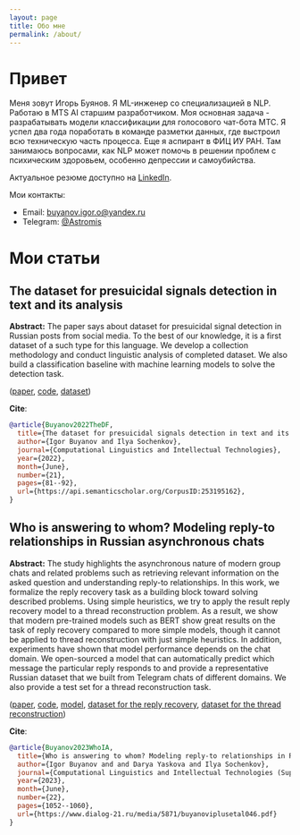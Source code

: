 ```yaml
---
layout: page
title: Обо мне
permalink: /about/
---
```


# Привет

Меня зовут Игорь Буянов. Я ML-инженер со специализацией в NLP. Работаю в MTS AI старшим разработчиком. Моя основная задача - разрабатывать модели классификации для голосового чат-бота МТС. Я успел два года поработать в команде разметки данных, где выстроил всю техническую часть процесса. Еще я аспирант в ФИЦ ИУ РАН. Там занимаюсь вопросами, как NLP может помочь в решении проблем с психическим здоровьем, особенно депрессии и самоубийства.

Актуальное резюме доступно на [LinkedIn](https://www.linkedin.com/in/igor-buyanov/).

Мои контакты:
* Email: buyanov.igor.o@yandex.ru
* Telegram: [@Astromis](https://t.me/Astromis)

# Мои статьи

## The dataset for presuicidal signals detection in text and its analysis

**Abstract:** The paper says about dataset for presuicidal signal detection in Russian posts from social media. To the best of our knowledge, it is a first dataset of a such type for this language. We develop a collection methodology and conduct linguistic analysis of completed dataset. We also build a classification baseline with machine learning models to solve the detection task.

([paper](./assets/pdf/buyanoviplussochenkovi046.pdf), [code](https://github.com/Astromis/research/tree/master/presuicidal_detection_dataset), [dataset](https://data.mendeley.com/datasets/86v3z38dc7/1))

**Cite**:
```bibtex
@article{Buyanov2022TheDF,
  title={The dataset for presuicidal signals detection in text and its analysis},
  author={Igor Buyanov and Ilya Sochenkov},
  journal={Computational Linguistics and Intellectual Technologies},
  year={2022},
  month={June},
  number={21},
  pages={81--92},
  url={https://api.semanticscholar.org/CorpusID:253195162},
}
```

## Who is answering to whom? Modeling reply-to relationships in Russian asynchronous chats

**Abstract:** The study highlights the asynchronous nature of modern group chats and related problems such as retrieving relevant information on the asked question and understanding reply-to relationships. In this work, we formalize the reply recovery task as a building block toward solving described problems. Using simple heuristics, we try to apply the result reply recovery model to a thread reconstruction problem. As a result, we show that modern pre-trained models such as BERT show great results on the task of reply recovery compared to more simple models, though it cannot be applied to thread reconstruction with just simple heuristics. In addition, experiments have shown that model performance depends on the chat domain. We open-sourced a model that can automatically predict which message the particular reply responds to and provide a representative Russian dataset that we built from Telegram chats of different domains. We also provide a test set for a thread reconstruction task.

([paper](./assets/pdf/buyanoviplusetal046.pdf), [code](https://github.com/Astromis/research/tree/master/reply_recovery), [model](https://huggingface.co/astromis/rubert_reply_recovery), [dataset for the reply recovery](https://data.mendeley.com/datasets/xm86yszck2/1), [dataset for the thread reconstruction](https://data.mendeley.com/datasets/7rms5vdhf8/1))

**Cite**:
```bibtex
@article{Buyanov2023WhoIA,
  title={Who is answering to whom? Modeling reply-to relationships in Russian asynchronous chats},
  author={Igor Buyanov and and Darya Yaskova and Ilya Sochenkov},
  journal={Computational Linguistics and Intellectual Technologies (Supplementary volume)},
  year={2023},
  month={June},
  number={22},
  pages={1052--1060},
  url={https://www.dialog-21.ru/media/5871/buyanoviplusetal046.pdf}
}
```

